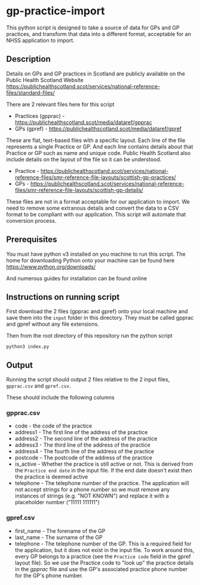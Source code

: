 # gp-practice-import

This python script is designed to take a source of data for GPs and GP practices, and transform that data into a different format, acceptable for an NHSS application to import. 

## Description

Details on GPs and GP practices in Scotland are publicly available on the Public Health Scotland Website
https://publichealthscotland.scot/services/national-reference-files/standard-files/

There are 2 relevant files here for this script

* Practices (gpprac) - https://publichealthscotland.scot/media/dataref/gpprac
* GPs (gpref) - https://publichealthscotland.scot/media/dataref/gpref

These are flat, text-based files with a specific layout. Each line of the file represents a single Practice or GP. And each line contains details about that Practice or GP such as name and unique code. Public Health Scotland also include details on the layout of the file so it can be understood.

* Practice - https://publichealthscotland.scot/services/national-reference-files/smr-reference-file-layouts/scottish-gp-practices/
* GPs - https://publichealthscotland.scot/services/national-reference-files/smr-reference-file-layouts/scottish-gp-details/

These files are not in a format acceptable for our application to import. We need to remove some extranous details and convert the data to a CSV format to be compliant with our application. This script will automate that conversion process.

## Prerequisites

You must have python v3 installed on you machine to run this script. The home for downloading Python onto your machine can be found here https://www.python.org/downloads/

And numerous guides for installation can be found online

## Instructions on running script

First download the 2 files (gpprac and gpref) onto your local machine and save them into the `input` folder in this directory. They must be called gpprac and gpref without any file extensions.

Then from the root directory of this repository run the python script

`python3 index.py`

## Output

Running the script should output 2 files relative to the 2 input files, `gpprac.csv` and `gpref.csv`.

These should include the following columns

### gpprac.csv

* code - the code of the practice
* address1 - The first line of the address of the practice
* address2 - The second line of the address of the practice
* address3 - The third line of the address of the practice
* address4 - The fourth line of the address of the practice
* postcode - The postcode of the address of the practice
* is_active - Whether the practice is still active or not. This is derived from the `Practice end date` in the input file. If the end date doesn't exist then the practice is deemed active
* telephone - The telephone number of the practice. The application will not accept strings for a phone number so we must remove any instances of strings (e.g. "NOT KNOWN") and replace it with a placeholder number ("11111 111111")

### gpref.csv

* first_name - The forename of the GP
* last_name - The surname of the GP
* telephone - The telephone number of the GP. This is a required field for the application, but it does not exist in the input file. To work around this, every GP belongs to a practice (see the `Practice code` field in the gpref layout file). So we use the Practice code to "look up" the practice details in the _gpprac_ file and use the GP's associated practice phone number for the GP's phone number.
